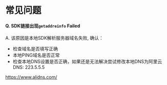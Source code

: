 # 常见问题

#### Q. SDK链接出现`getaddreinfo` Failed
A. 该原因是本地SDK解析服务器域名失败, 确认：

- 检查域名是否填写正确
- 本地PING域名是否正常
- 检查本地DNS设置是否正确，如果还是无法解决尝试修改本地DNS为阿里云DNS: 223.5.5.5

https://www.alidns.com/
